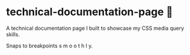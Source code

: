# technical-documentation-page 📄
A technical documentation page I built to showcase my CSS media query skills.

Snaps to breakpoints s m o o t h l y.
